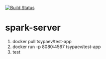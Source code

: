 [![Build Status](https://travis-ci.org/Tsypaev/spark-server.svg?branch=master)](https://travis-ci.org/Tsypaev/spark-server)
# spark-server

1) docker pull tsypaev/test-app
2) docker run -p 8080:4567 tsypaev/test-app
3) test
